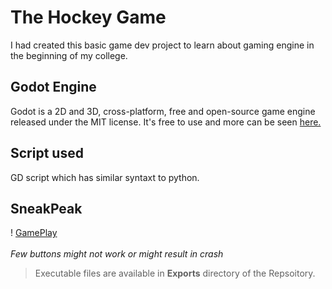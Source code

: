 # The Hockey Game
I had created this basic game dev project to learn about gaming engine in the beginning of my college. <br />
## Godot Engine
Godot is a 2D and 3D, cross-platform, free and open-source game engine released under the MIT license. It's free to use and more can be seen [here.](https://godotengine.org/)
## Script used
GD script which has similar syntaxt to python.
## SneakPeak
! [GamePlay](/Exports/gameplay.mp4)
<br /><br />
_Few buttons might not work or might result in crash_
>Executable files are available in **Exports** directory of the Repsoitory.